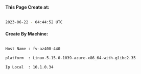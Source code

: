 
   
#### This Page Create at:

```bash

2023-06-22 - 04:44:52 UTC

```

#### Create By Machine:

```bash

Host Name : fv-az400-440

platform  : Linux-5.15.0-1039-azure-x86_64-with-glibc2.35

Ip Local  : 10.1.0.34

```

